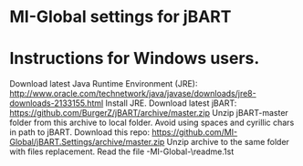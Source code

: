 # MI-Global settings for jBART
# Instructions for Windows users.
Download latest Java Runtime Environment (JRE): http://www.oracle.com/technetwork/java/javase/downloads/jre8-downloads-2133155.html
Install JRE.
Download latest jBART: https://github.com/BurgerZ/jBART/archive/master.zip
Unzip jBART-master folder from this archive to local folder.
Avoid using spaces and cyrillic chars in path to jBART.
Download this repo: https://github.com/MI-Global/jBART.Settings/archive/master.zip
Unzip archive to the same folder with files replacement.
Read the file -MI-Global-\readme.1st
